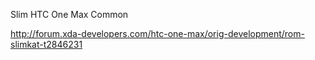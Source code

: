 Slim HTC One Max Common

http://forum.xda-developers.com/htc-one-max/orig-development/rom-slimkat-t2846231
